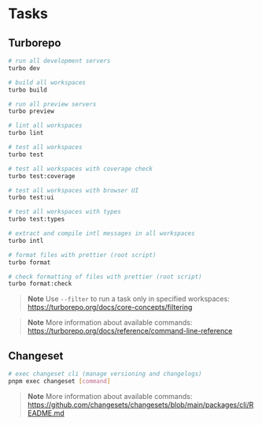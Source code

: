 # Tasks

## Turborepo

```sh
# run all development servers
turbo dev

# build all workspaces
turbo build

# run all preview servers
turbo preview

# lint all workspaces
turbo lint

# test all workspaces
turbo test

# test all workspaces with coverage check
turbo test:coverage

# test all workspaces with browser UI
turbo test:ui

# test all workspaces with types
turbo test:types

# extract and compile intl messages in all workspaces
turbo intl

# format files with prettier (root script)
turbo format

# check formatting of files with prettier (root script)
turbo format:check
```

> **Note**
> Use `--filter` to run a task only in specified workspaces: https://turborepo.org/docs/core-concepts/filtering

> **Note**
> More information about available commands: https://turborepo.org/docs/reference/command-line-reference

## Changeset

```sh
# exec changeset cli (manage versioning and changelogs)
pnpm exec changeset [command]
```

> **Note**
> More information about available commands: https://github.com/changesets/changesets/blob/main/packages/cli/README.md
